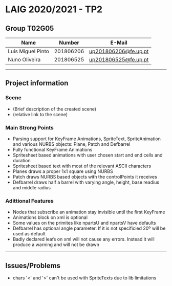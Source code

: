# LAIG 2020/2021 - TP2

## Group T02G05
| Name                      | Number    | E-Mail               |
| ------------------------- | --------- | ------------------   |
| Luís Miguel Pinto         | 201806206 | up201806206@fe.up.pt |
| Nuno Oliveira             | 201806525 | up201806525@fe.up.pt |


----
## Project information

### Scene
  - (Brief description of the created scene)
  - (relative link to the scene)

### Main Strong Points
  - Parsing support for KeyFrame Animations, SpriteText, SpriteAnimation and various NURBS objects: Plane, Patch and Defbarrel
  - Fully functional KeyFrame Animations 
  - Spritesheet based animations with user chosen start and end cells and duration
  - Spritesheet based text with most of the relevant ASCII characters
  - Planes draws a proper 1x1 square using NURBS
  - Patch draws NURBS based objects with the controlPoints it receives
  - Defbarrel draws half a barrel with varying angle, height, base readius and middle radius

### Adittional Features
  - Nodes that subscribe an animation stay invisible until the first KeyFrame
  - Animations block on xml is optional
  - Some values on the primites like npartsU and npartsV have defaults
  - Defbarrel has optional angle parameter. If it is not specificied 20º will be used as default
  - Badly declared leafs on xml will not cause any errors. Instead it will produce a warning and will not be drawn

----
## Issues/Problems
  - chars '<' and '>' can't be used with SpriteTexts due to lib limitations
